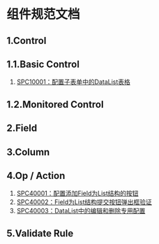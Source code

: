 # 组件规范文档

## 1.Control

## 1.1.Basic Control

1. [SPC10001：配置子表单中的DataList表格](/engine/spec/component/control-datalist.md)

## 1.2.Monitored Control

## 2.Field

## 3.Column

## 4.Op / Action

1. [SPC40001：配置添加Field为List结构的按钮](op-fieldlist.md)
2. [SPC40002：Field为List结构提交按钮弹出框验证](op-fieldlistvalidate.md)
3. [SPC40003：DataList中的编辑和删除专用配置](/engine/spec/component/op-datalist.md)

## 5.Validate Rule



